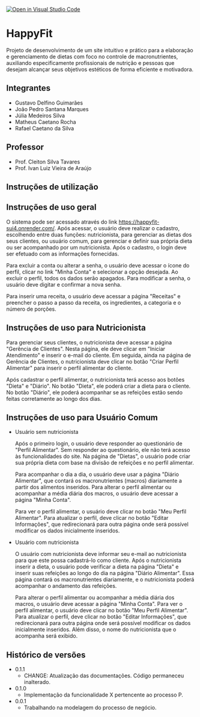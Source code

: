[![Open in Visual Studio Code](https://classroom.github.com/assets/open-in-vscode-718a45dd9cf7e7f842a935f5ebbe5719a5e09af4491e668f4dbf3b35d5cca122.svg)](https://classroom.github.com/online_ide?assignment_repo_id=14255334&assignment_repo_type=AssignmentRepo)
# HappyFit

Projeto de desenvolvimento de um site intuitivo e prático para a elaboração e gerenciamento de dietas com foco no controle de macronutrientes, auxiliando especificamente profissionais de nutrição e pessoas que desejam alcançar seus objetivos estéticos de forma eficiente e motivadora.

## Integrantes

* Gustavo Delfino Guimarães
* João Pedro Santana Marques
* Júlia Medeiros Silva
* Matheus Caetano Rocha
* Rafael Caetano da Silva

## Professor

* Prof. Cleiton Silva Tavares
* Prof. Ivan Luiz Vieira de Araújo

## Instruções de utilização

## Instruções de uso geral

O sistema pode ser acessado através do link https://happyfit-sui4.onrender.com/. Após acessar, o usuário deve realizar o cadastro, escolhendo entre duas funções: nutricionista, para gerenciar as dietas dos seus clientes, ou usuário comum, para gerenciar e definir sua própria dieta ou ser acompanhado por um nutricionista. Após o cadastro, o login deve ser efetuado com as informações fornecidas.

Para excluir a conta ou alterar a senha, o usuário deve acessar o ícone do perfil, clicar no link "Minha Conta" e selecionar a opção desejada. Ao excluir o perfil, todos os dados serão apagados. Para modificar a senha, o usuário deve digitar e confirmar a nova senha.

Para inserir uma receita, o usuário deve acessar a página "Receitas" e preencher o passo a passo da receita, os ingredientes, a categoria e o número de porções.

## Instruções de uso para Nutricionista

Para gerenciar seus clientes, o nutricionista deve acessar a página "Gerência de Clientes". Nesta página, ele deve clicar em "Iniciar Atendimento" e inserir o e-mail do cliente. Em seguida, ainda na página de Gerência de Clientes, o nutricionista deve clicar no botão "Criar Perfil Alimentar" para inserir o perfil alimentar do cliente.

Após cadastrar o perfil alimentar, o nutricionista terá acesso aos botões "Dieta" e "Diário". No botão "Dieta", ele poderá criar a dieta para o cliente. No botão "Diário", ele poderá acompanhar se as refeições estão sendo feitas corretamente ao longo dos dias.

## Instruções de uso para Usuário Comum 
* Usuário sem nutricionista
   
  Após o primeiro login, o usuário deve responder ao questionário de "Perfil Alimentar". Sem responder ao questionário, ele não terá acesso às funcionalidades do site. Na página de "Dietas", o usuário pode criar sua própria dieta com base na divisão de refeições e no perfil alimentar.

  Para acompanhar o dia a dia, o usuário deve usar a página "Diário Alimentar", que contará os macronutrientes (macros) diariamente a partir dos alimentos inseridos. Para alterar o perfil alimentar ou acompanhar a média diária dos macros, o usuário deve acessar a página "Minha Conta".

  Para ver o perfil alimentar, o usuário deve clicar no botão "Meu Perfil Alimentar". Para atualizar o perfil, deve clicar no botão "Editar Informações", que redirecionará para outra página onde será possível modificar os dados inicialmente inseridos.


* Usuário com nutricionista
  
  O usuário com nutricionista deve informar seu e-mail ao nutricionista para que este possa cadastrá-lo como cliente. Após o nutricionista inserir a dieta, o usuário pode verificar a dieta na página "Dieta" e inserir suas refeições ao longo do dia na página "Diário Alimentar". Essa página contará os macronutrientes diariamente, e o nutricionista poderá acompanhar o andamento das refeições.

  Para alterar o perfil alimentar ou acompanhar a média diária dos macros, o usuário deve acessar a página "Minha Conta". Para ver o perfil alimentar, o usuário deve clicar no botão "Meu Perfil Alimentar". Para atualizar o perfil, deve clicar no botão "Editar Informações", que redirecionará para outra página onde será possível modificar os dados inicialmente inseridos. Além disso, o nome do nutricionista que o acompanha será exibido.


## Histórico de versões

* 0.1.1
    * CHANGE: Atualização das documentações. Código permaneceu inalterado.
* 0.1.0
    * Implementação da funcionalidade X pertencente ao processo P.
* 0.0.1
    * Trabalhando na modelagem do processo de negócio.

